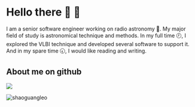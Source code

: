 # Hello there 👋  :tada:
I am a senior software engineer working on radio astronomy :telescope:.  My major field of study is astronomical technique and methods. In my full time :clock8:, I explored the VLBI technique and developed several software to support it. And in my spare time :clock830:, I would like reading and writing.



## About me on github



![](https://github-readme-stats.vercel.app/api?username=shaoguangleo&count_private=true&show_icons=true&show_owner=true&theme=radical)



<p><img align="center" src="https://github-readme-stats.vercel.app/api/top-langs?username=shaoguangleo&show_icons=true&locale=en&layout=compact&exclude_repo=shaoguangleo.github.io&langs_count=10&theme=radical" alt="shaoguangleo" /></p>





